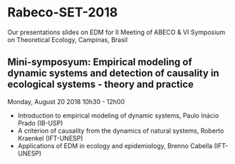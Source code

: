 # Rabeco-SET-2018
Our presentations slides on EDM for II Meeting of ABECO &amp; VI Symposium on Theoretical Ecology, Campinas, Brasil

## Mini-symposyum: Empirical modeling of dynamic systems and detection of causality in ecological systems - theory and practice
Monday, August 20 2018 10h30 - 12h00
* Introduction to empirical modeling of dynamic systems, Paulo Inácio Prado (IB-USP)
* A criterion of causality from the dynamics of natural systems, Roberto Kraenkel (IFT-UNESP)
* Applications of EDM in ecology and epidemiology, Brenno Cabella (IFT-UNESP)
